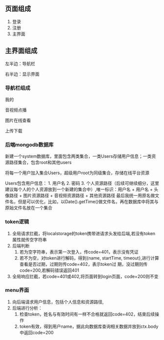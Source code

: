 ## 页面组成

1. 登录
2. 注册
3. 主界面



## 主界面组成

左半边：导航栏

右半边：显示界面



### 导航栏组成

我的

音视频点播

图片在线查看

上传下载






### 后端mongodb数据库

新建一个system数据库，里面包含两类集合，一类Users存储用户信息；一类资源路径集合，包含root和其他users

将每一个用户加入集合Users，超级用户root为同级集合，存储在线平台资源

Users包含用户信息：
    1. 用户名
    2. 密码
    3. 个人资源路径（后续可继续细分，这里建议每个人的个人资源放到一个新建的集合中）,唯一标识：用户名
        + 用户名
        + 头像路径
        + 图片资源路径
        + 音视频资源路径
        + 其他资源路径
    最后我统一用原名做文件名，但是可以优化，比如，以Date().getTime()做文件名，再在数据库中将其与原始文件名放在一个集合


### token逻辑
1. 全局请求拦截，将localstorage的token携带进请求头发给后端,若没有token属性就传空字符串
2. 后端判断
    1. 若为空字符串，表示第一次登入，传code=401，表示没有凭证
    2. 若不为空，对token进行解码，得到{name, startTime, timeout},进行计算查看是否过期，过期则传code=402，表示token过 期，没过期则传code=200,若解码错误返回401
3. 全局响应拦截，若code=401或402,将页面转到login页面，code=200则不变


### menu界面
1. 向后端请求用户信息，包括个人信息和资源路径,
2. 后端进行分析：
    1. 检查token，姓名与有效时间有一样不合格就返回code=402，结束后续操作
    2. token有效，得到用户name，据此向数据库查询相关数据并放到ctx.body中返回code=200